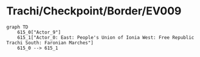 # Trachi/Checkpoint/Border/EV009


```mermaid
graph TD
    615_0["Actor_9"]
    615_1["Actor_0: East: People's Union of Ionia West: Free Republic Trachi South: Faronian Marches"]
    615_0 --> 615_1
```